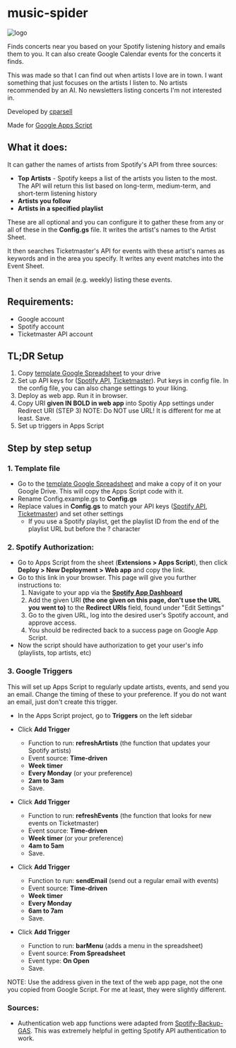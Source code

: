 # music-spider
![logo](https://i.postimg.cc/GtnY2t84/music-spider-logo-inv-nobg.png)

Finds concerts near you based on your Spotify listening history and emails them to you. It can also create Google Calendar events for the concerts it finds.

This was made so that I can find out when artists I love are in town. I want something that just focuses on the artists I listen to. No artists recommended by an AI. No newsletters listing concerts I'm not interested in.


Developed by [cparsell](https://github.com/cparsell)

Made for [Google Apps Script](https://developers.google.com/apps-script/)
  
  
  
## What it does:
It can gather the names of artists from Spotify's API from three sources:
- **Top Artists** - Spotify keeps a list of the artists you listen to the most. The API will return this list based on long-term, medium-term, and short-term listening history
- **Artists you follow**
- **Artists in a specified playlist**

These are all optional and you can configure it to gather these from any or all of these in the **Config.gs** file. It writes the artist's names to the Artist Sheet.

It then searches Ticketmaster's API for events with these artist's names as keywords and in the area you specify. It writes any event matches into the Event Sheet.

Then it sends an email (e.g. weekly) listing these events.
  

## Requirements:
- Google account
- Spotify account
- Ticketmaster API account


## TL;DR Setup
1. Copy [template Google Spreadsheet](https://docs.google.com/spreadsheets/d/1H4pvSK4jpRikHO11PtpJGSdycpVmM566XLQzRot4E_g/edit?usp=sharing) to your drive
2. Set up API keys for ([Spotify API](https://developer.spotify.com/dashboard/applications), [Ticketmaster](https://developer.ticketmaster.com/)). Put keys in config file. In the config file, you can also change settings to your liking.
3. Deploy as web app. Run it in browser. 
4. Copy URI **given IN BOLD in web app** into Spotiy App settings under Redirect URI (STEP 3) NOTE: Do NOT use URL! It is different for me at least. Save.
3. Set up triggers in Apps Script

## Step by step setup

### 1. Template file
- Go to the  [template Google Spreadsheet](https://docs.google.com/spreadsheets/d/1H4pvSK4jpRikHO11PtpJGSdycpVmM566XLQzRot4E_g/edit?usp=sharing) and make a copy of it on your Google Drive. This will copy the Apps Script code with it.
- Rename Config.example.gs to **Config.gs**
- Replace values in **Config.gs** to match your API keys ([Spotify API](https://developer.spotify.com/dashboard/applications), [Ticketmaster](https://developer.ticketmaster.com/)) and set other settings
  - If you use a Spotify playlist, get the playlist ID from the end of the playlist URL but before the ? character

### 2. Spotify Authorization:
- Go to Apps Script from the sheet (**Extensions > Apps Script**), then click **Deploy > New Deployment > Web app** and copy the link.
- Go to this link in your browser. This page will give you further instructions to:
    1. Navigate to your app via the **[Spotify App Dashboard](https://developer.spotify.com/dashboard/applications)**
    2. Add the given URI **(the one given on this page, don't use the URL you went to)** to the **Redirect URIs** field, found under "Edit Settings"
    3. Go to the given URL, log into the desired user's Spotify account, and approve access.
    4. You should be redirected back to a success page on Google App Script.
- Now the script should have authorization to get your user's info (playlists, top artists, etc)

### 3. Google Triggers
This will set up Apps Script to regularly update artists, events, and send you an email. Change the timing of these to your preference. If you do not want an email, just don't create this trigger.

- In the Apps Script project, go to **Triggers** on the left sidebar
- Click **Add Trigger**
  - Function to run: **refreshArtists**   (the function that updates your Spotify artists)
  - Event source: **Time-driven**
  - **Week timer**
  - **Every Monday** (or your preference)
  - **2am to 3am**
  - Save.

- Click **Add Trigger**
  - Function to run: **refreshEvents**   (the function that looks for new events on Ticketmaster)
  - Event source: **Time-driven**
  - **Week timer** (or your preference)
  - **4am to 5am**
  - Save.

- Click **Add Trigger**
  - Function to run: **sendEmail**    (send out a regular email with events)
  - Event source: **Time-driven**
  - **Week timer** 
  - **Every Monday** 
  - **6am to 7am**
  - Save.

- Click **Add Trigger**
  - Function to run: **barMenu**    (adds a menu in the spreadsheet)
  - Event source: **From Spreadsheet**
  - Event type: **On Open**
  - Save.




NOTE: Use the address given in the text of the web app page, not the one you copied from Google Script. For me at least, they were slightly different.
 
### Sources:
 - Authentication web app functions were adapted from [Spotify-Backup-GAS](https://github.com/Nitemice/spotify-backup-gas). This was extremely helpful in getting Spotify API authentication to work.
